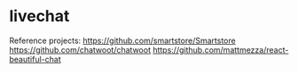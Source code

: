 # livechat

Reference projects:
https://github.com/smartstore/Smartstore
https://github.com/chatwoot/chatwoot
https://github.com/mattmezza/react-beautiful-chat
